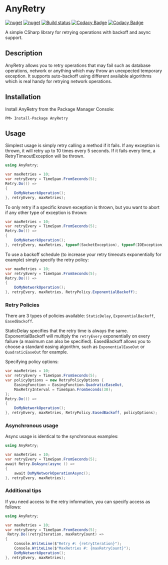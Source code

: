 # AnyRetry

[![nuget](https://img.shields.io/nuget/v/AnyRetry.svg)](https://www.nuget.org/packages/AnyRetry/)
[![nuget](https://img.shields.io/nuget/dt/AnyRetry.svg)](https://www.nuget.org/packages/AnyRetry/)
[![Build status](https://ci.appveyor.com/api/projects/status/25qjrjyhxv8t3dm7?svg=true)](https://ci.appveyor.com/project/MichaelBrown/anyretry)
[![Codacy Badge](https://api.codacy.com/project/badge/Grade/8001bb10a20c4456a98ed4dde145350a)](https://app.codacy.com/app/replaysMike/AnyRetry?utm_source=github.com&utm_medium=referral&utm_content=replaysMike/AnyRetry&utm_campaign=Badge_Grade_Dashboard)
[![Codacy Badge](https://api.codacy.com/project/badge/Coverage/85f671af543f46a599cafd10dab36e5a)](https://www.codacy.com/app/replaysMike/AnyRetry?utm_source=github.com&utm_medium=referral&utm_content=replaysMike/AnyRetry&utm_campaign=Badge_Coverage)

A simple CSharp library for retrying operations with backoff and async support.

## Description

AnyRetry allows you to retry operations that may fail such as database operations, network or anything which may throw an unexpected temporary exception. It supports auto-backoff using different available algorithms which is real handy for retrying network operations.

## Installation
Install AnyRetry from the Package Manager Console:
```
PM> Install-Package AnyRetry
```

## Usage

Simplest usage is simply retry calling a method if it fails.
If any exception is thrown, it will retry up to 10 times every 5 seconds. If it fails every time, a RetryTimeoutException will be thrown.

```csharp
using AnyRetry;

var maxRetries = 10;
var retryEvery = TimeSpan.FromSeconds(5);
Retry.Do(() =>
{
    DoMyNetworkOperation();
}, retryEvery, maxRetries);

```

To only retry if a specific known exception is thrown, but you want to abort if any other type of exception is thrown:

```csharp
var maxRetries = 10;
var retryEvery = TimeSpan.FromSeconds(5);
Retry.Do(() =>
{
    DoMyNetworkOperation();
}, retryEvery, maxRetries, typeof(SocketException), typeof(IOException));
```

To use a backoff schedule (to increase your retry timeouts exponentially for example) simply specify the retry policy:
```csharp
var maxRetries = 10;
var retryEvery = TimeSpan.FromSeconds(5);
Retry.Do(() =>
{
    DoMyNetworkOperation();
}, retryEvery, maxRetries, RetryPolicy.ExponentialBackoff);
```

### Retry Policies

There are 3 types of policies available: `StaticDelay`, `ExponentialBackoff`, `EasedBackoff`. 

StaticDelay specifies that the retry time is always the same. ExponentialBackoff will multiply the `retryEvery` exponentially on every failure (a maximum can also be specified). EasedBackoff allows you to choose a standard easing algorithm, such as `ExponentialEaseOut` or `QuadraticEaseOut` for example.

Specifying policy options:
```csharp
var maxRetries = 10;
var retryEvery = TimeSpan.FromSeconds(5);
var policyOptions = new RetryPolicyOptions { 
    EasingFunction = EasingFunction.QuadraticEaseOut,
    MaxRetryInterval = TimeSpan.FromSeconds(30);
};
Retry.Do(() =>
{
    DoMyNetworkOperation();
}, retryEvery, maxRetries, RetryPolicy.EasedBackoff, policyOptions);
```

### Asynchronous usage

Async usage is identical to the synchronous examples:

```csharp
using AnyRetry;

var maxRetries = 10;
var retryEvery = TimeSpan.FromSeconds(5);
await Retry.DoAsync(async () =>
{
    await DoMyNetworkOperationAsync();
}, retryEvery, maxRetries);
```

### Additional tips

If you need access to the retry information, you can specify access as follows:

```csharp
using AnyRetry;

var maxRetries = 10;
var retryEvery = TimeSpan.FromSeconds(5);
 Retry.Do((retryIteration, maxRetryCount) =>
{
    Console.WriteLine($"Retry #: {retryIteration}");
    Console.WriteLine($"MaxRetries #: {maxRetryCount}");
    DoMyNetworkOperation();
}, retryEvery, maxRetries);
```
